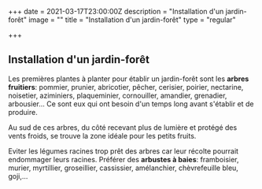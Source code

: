 +++
date = 2021-03-17T23:00:00Z
description = "Installation d'un jardin-forêt"
image = ""
title = "Installation d'un jardin-forêt"
type = "regular"

+++
## Installation d'un jardin-forêt

Les premières plantes à planter pour établir un jardin-forêt sont les **arbres fruitiers**: pommier, prunier, abricotier, pêcher, cerisier, poirier, nectarine, noisetier, aziminiers, plaqueminier, cornouiller, amandier, grenadier, arbousier... Ce sont eux qui ont besoin d'un temps long avant s'établir et de produire.

Au sud de ces arbres, du côté recevant plus de lumière et protégé des vents froids, se trouve la zone idéale pour les petits fruits.

Eviter les légumes racines trop prêt des arbres car leur récolte pourrait endommager leurs racines. Préférer des **arbustes à baies**: framboisier, murier, myrtillier, groseillier, cassissier, amélanchier, chèvrefeuille bleu, goji,...